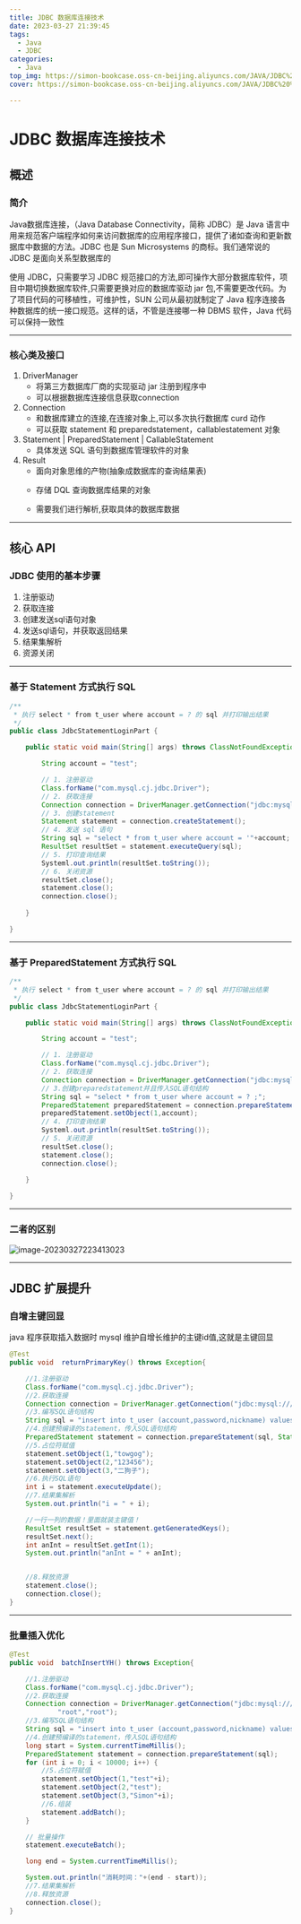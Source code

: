 ```yaml
---
title: JDBC 数据库连接技术
date: 2023-03-27 21:39:45
tags: 
  - Java
  - JDBC
categories: 
  - Java
top_img: https://simon-bookcase.oss-cn-beijing.aliyuncs.com/JAVA/JDBC%20%E6%95%B0%E6%8D%AE%E5%BA%93%E8%BF%9E%E6%8E%A5%E6%8A%80%E6%9C%AF/preview.jpg
cover: https://simon-bookcase.oss-cn-beijing.aliyuncs.com/JAVA/JDBC%20%E6%95%B0%E6%8D%AE%E5%BA%93%E8%BF%9E%E6%8E%A5%E6%8A%80%E6%9C%AF/preview.jpg

---
```


#  JDBC 数据库连接技术

## 概述

### 简介



Java数据库连接，（Java Database Connectivity，简称 JDBC）是 Java 语言中用来规范客户端程序如何来访问数据库的应用程序接口，提供了诸如查询和更新数据库中数据的方法。JDBC 也是 Sun Microsystems 的商标。我们通常说的 JDBC 是面向关系型数据库的

使用 JDBC，只需要学习 JDBC 规范接口的方法,即可操作大部分数据库软件，项目中期切换数据库软件,只需要更换对应的数据库驱动 jar 包,不需要更改代码。为了项目代码的可移植性，可维护性，SUN 公司从最初就制定了 Java 程序连接各种数据库的统一接口规范。这样的话，不管是连接哪一种 DBMS 软件，Java 代码可以保持一致性



------

### 核心类及接口



1. DriverManager
   * 将第三方数据库厂商的实现驱动 jar 注册到程序中
   * 可以根据数据库连接信息获取connection
2. Connection
   * 和数据库建立的连接,在连接对象上,可以多次执行数据库 curd 动作
   * 可以获取 statement 和 preparedstatement，callablestatement 对象
3. Statement | PreparedStatement | CallableStatement
   * 具体发送 SQL 语句到数据库管理软件的对象
4. Result
   * 面向对象思维的产物(抽象成数据库的查询结果表)
   - 存储 DQL 查询数据库结果的对象

   - 需要我们进行解析,获取具体的数据库数据



------

## 核心 API

### JDBC 使用的基本步骤



1. 注册驱动
2. 获取连接
3. 创建发送sql语句对象
4. 发送sql语句，并获取返回结果
5. 结果集解析
6. 资源关闭



------

### 基于 Statement 方式执行 SQL



```java
/**
 * 执行 select * from t_user where account = ? 的 sql 并打印输出结果
 */
public class JdbcStatementLoginPart {

    public static void main(String[] args) throws ClassNotFoundException, SQLException {

        String account = "test";

        // 1. 注册驱动
        Class.forName("com.mysql.cj.jdbc.Driver");
        // 2. 获取连接
        Connection connection = DriverManager.getConnection("jdbc:mysql://localhost:3306/test", "root", "root");
        // 3. 创建statement
        Statement statement = connection.createStatement();
        // 4. 发送 sql 语句
        String sql = "select * from t_user where account = '"+account;
        ResultSet resultSet = statement.executeQuery(sql);
        // 5. 打印查询结果
        Systeml.out.println(resultSet.toString());
        // 6. 关闭资源
        resultSet.close();
        statement.close();
        connection.close();
        
    }

}
```



------

### 基于 PreparedStatement 方式执行 SQL



```java
/**
 * 执行 select * from t_user where account = ? 的 sql 并打印输出结果
 */
public class JdbcStatementLoginPart {

    public static void main(String[] args) throws ClassNotFoundException, SQLException {

        String account = "test";

        // 1. 注册驱动
        Class.forName("com.mysql.cj.jdbc.Driver");
        // 2. 获取连接
        Connection connection = DriverManager.getConnection("jdbc:mysql://localhost:3306/test", "root", "root");
        // 3.创建preparedstatement并且传入SQL语句结构
        String sql = "select * from t_user where account = ? ;";
        PreparedStatement preparedStatement = connection.prepareStatement(sql);
        preparedStatement.setObject(1,account);
        // 4. 打印查询结果
        Systeml.out.println(resultSet.toString());
        // 5. 关闭资源
        resultSet.close();
        statement.close();
        connection.close();
        
    }

}
```



------

### 二者的区别



![image-20230327223413023](https://simon-bookcase.oss-cn-beijing.aliyuncs.com/JAVA/JDBC%20%E6%95%B0%E6%8D%AE%E5%BA%93%E8%BF%9E%E6%8E%A5%E6%8A%80%E6%9C%AF/image-20230327223413023.png)



------

## JDBC 扩展提升

### 自增主键回显



java 程序获取插入数据时 mysql 维护自增长维护的主键id值,这就是主键回显

```java
@Test
public void  returnPrimaryKey() throws Exception{

    //1.注册驱动
    Class.forName("com.mysql.cj.jdbc.Driver");
    //2.获取连接
    Connection connection = DriverManager.getConnection("jdbc:mysql:///test?user=root&password=root");
    //3.编写SQL语句结构
    String sql = "insert into t_user (account,password,nickname) values (?,?,?);";
    //4.创建预编译的statement，传入SQL语句结构
    PreparedStatement statement = connection.prepareStatement(sql, Statement.RETURN_GENERATED_KEYS);
    //5.占位符赋值
    statement.setObject(1,"towgog");
    statement.setObject(2,"123456");
    statement.setObject(3,"二狗子");
    //6.执行SQL语句
    int i = statement.executeUpdate();
    //7.结果集解析
    System.out.println("i = " + i);

    //一行一列的数据！里面就装主键值！
    ResultSet resultSet = statement.getGeneratedKeys();
    resultSet.next();
    int anInt = resultSet.getInt(1);
    System.out.println("anInt = " + anInt);


    //8.释放资源
    statement.close();
    connection.close();
}
```



------

### 批量插入优化



```java
@Test
public void  batchInsertYH() throws Exception{

    //1.注册驱动
    Class.forName("com.mysql.cj.jdbc.Driver");
    //2.获取连接
    Connection connection = DriverManager.getConnection("jdbc:mysql:///tesst?rewriteBatchedStatements=true",
            "root","root");
    //3.编写SQL语句结构
    String sql = "insert into t_user (account,password,nickname) values (?,?,?)";
    //4.创建预编译的statement，传入SQL语句结构
    long start = System.currentTimeMillis();
    PreparedStatement statement = connection.prepareStatement(sql);
    for (int i = 0; i < 10000; i++) {
        //5.占位符赋值
        statement.setObject(1,"test"+i);
        statement.setObject(2,"test");
        statement.setObject(3,"Simon"+i);
        //6.组装
        statement.addBatch();
    }

    // 批量操作
    statement.executeBatch();

    long end = System.currentTimeMillis();

    System.out.println("消耗时间："+(end - start));
    //7.结果集解析
    //8.释放资源
    connection.close();
}
```

